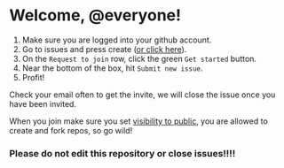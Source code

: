 # Welcome, @everyone!


1. Make sure you are logged into your github account.
2. Go to issues and press create ([or click here](https://github.com/3v3ry0n3/request-to-join/issues/new/choose)).
3. On the `Request to join` row, click the green `Get started` button.
4. Near the bottom of the box, hit `Submit new issue`.
5. Profit!

Check your email often to get the invite, we will close the issue once you have been invited. 

When you join make sure you set [visibility to public](https://docs.github.com/en/account-and-profile/setting-up-and-managing-your-personal-account-on-github/managing-your-membership-in-organizations/publicizing-or-hiding-organization-membership), you are allowed to create and fork repos, so go wild!

### Please do not edit this repository or close issues!!!!
